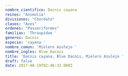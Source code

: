 ```yaml
---
nombre_cientifico: Dacnis cayana
reinos: "Animalia"
divisiones: "Chordata"
clases: "Aves"
ordenes: "Passeriformes"
familias: 'Thraupidae '
generos: Dacnis
especie: 'cayana '
nombre_comun: 'Mielero Azulejo '
nombre_ingles: Blue Dacnis
title: 'Dacnis cayana, Blue Dacnis, Mielero Azulejo '
draft: false
date: 2017-08-19T02:46:32.000Z
---
```


